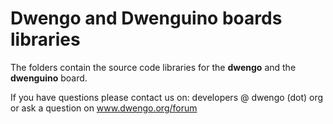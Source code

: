 Dwengo and Dwenguino boards libraries
===================

The folders contain the source code libraries for the 
**dwengo** and the **dwenguino** board.

If you have questions please contact us on: developers @ dwengo (dot) org or ask a question on  www.dwengo.org/forum
